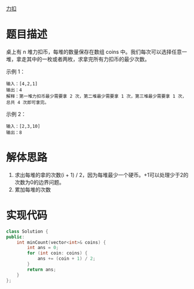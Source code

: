 [力扣](https://leetcode-cn.com/problems/na-ying-bi/)

# 题目描述

桌上有 n 堆力扣币，每堆的数量保存在数组 coins 中。我们每次可以选择任意一堆，拿走其中的一枚或者两枚，求拿完所有力扣币的最少次数。

示例 1：

```
输入：[4,2,1]
输出：4
解释：第一堆力扣币最少需要拿 2 次，第二堆最少需要拿 1 次，第三堆最少需要拿 1 次，总共 4 次即可拿完。
```

示例 2：

```
输入：[2,3,10]
输出：8
```

# 解体思路

1. 求出每堆的拿的次数(i + 1) / 2，因为每堆最少一个硬币。+1可以处理少于2的次数为0的边界问题。
2. 累加每堆的次数

# 实现代码

```cpp
class Solution {
public:
    int minCount(vector<int>& coins) {
        int ans = 0;
        for (int coin: coins) {
            ans += (coin + 1) / 2;
        }
        return ans;
    }
};
```
